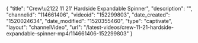 {
    "title": "Crew\u2122 11 21' Hardside Expandable Spinner",
    "description": "",
    "channelid": "114661406",
    "videoid": "152299803",
    "date_created": "1520024634",
    "date_modified": "1520355460",
    "type": "captivate",
    "layout": "channelVideo",
    "url": "\/latest-videos\/crew-11-21-hardside-expandable-spinner-mp4\/114661406-152299803"
}